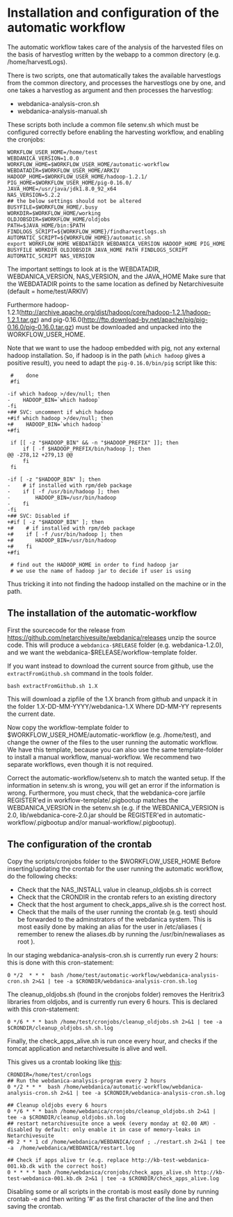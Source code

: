 # Installation and configuration of the automatic workflow

The automatic workflow takes care of the analysis of the harvested files on the basis of harvestlog written by the webapp to a common
directory (e.g. /home/harvestLogs).

There is two scripts, one that automatically takes the available harvestlogs from the common directory, and processes the harvestlogs one by one, and one takes a harvestlog as argument and then processes the harvestlog:
 * webdanica-analysis-cron.sh
 * webdanica-analysis-manual.sh

These scripts both include a common file setenv.sh which must be configured correctly before enabling the harvesting workflow, and enabling the cronjobs: 
``` 
WORKFLOW_USER_HOME=/home/test
WEBDANICA_VERSION=1.0.0
WORKFLOW_HOME=$WORKFLOW_USER_HOME/automatic-workflow
WEBDATADIR=$WORKFLOW_USER_HOME/ARKIV
HADOOP_HOME=$WORKFLOW_USER_HOME/hadoop-1.2.1/
PIG_HOME=$WORKFLOW_USER_HOME/pig-0.16.0/
JAVA_HOME=/usr/java/jdk1.8.0_92_x64
NAS_VERSION=5.2.2
## the below settings should not be altered
BUSYFILE=$WORKFLOW_HOME/.busy
WORKDIR=$WORKFLOW_HOME/working
OLDJOBSDIR=$WORKFLOW_HOME/oldjobs
PATH=$JAVA_HOME/bin:$PATH
FINDLOGS_SCRIPT=${WORKFLOW_HOME}/findharvestlogs.sh
AUTOMATIC_SCRIPT=${WORKFLOW_HOME}/automatic.sh
export WORKFLOW_HOME WEBDATADIR WEBDANICA_VERSION HADOOP_HOME PIG_HOME BUSYFILE WORKDIR OLDJOBSDIR JAVA_HOME PATH FINDLOGS_SCRIPT AUTOMATIC_SCRIPT NAS_VERSION
```

The important settings to look at is the WEBDATADIR, WEBDANICA_VERSION, NAS_VERSION, and the JAVA_HOME
Make sure that the WEBDATADIR points to the same location as defined by Netarchivesuite (default = home/test/ARKIV)

Furthermore hadoop-1.2.1(http://archive.apache.org/dist/hadoop/core/hadoop-1.2.1/hadoop-1.2.1.tar.gz) and pig-0.16.0(http://ftp.download-by.net/apache/pig/pig-0.16.0/pig-0.16.0.tar.gz) must be downloaded and unpacked into the WORKFLOW_USER_HOME.

Note that we want to use the hadoop embedded with pig, not any external hadoop installation. So, if hadoop is in the path (`which hadoop` gives a positive result), you need to 
adapt the `pig-0.16.0/bin/pig` script like this:
```
 #    done
 #fi
 
-if which hadoop >/dev/null; then
-    HADOOP_BIN=`which hadoop`
-fi
+## SVC: uncomment if which hadoop
+#if which hadoop >/dev/null; then
+#    HADOOP_BIN=`which hadoop`
+#fi
 
 if [[ -z "$HADOOP_BIN" && -n "$HADOOP_PREFIX" ]]; then
     if [ -f $HADOOP_PREFIX/bin/hadoop ]; then
@@ -278,12 +279,13 @@
     fi
 fi
 
-if [ -z "$HADOOP_BIN" ]; then
-    # if installed with rpm/deb package
-    if [ -f /usr/bin/hadoop ]; then
-        HADOOP_BIN=/usr/bin/hadoop
-    fi
-fi
+## SVC: Disabled if 
+#if [ -z "$HADOOP_BIN" ]; then
+#    # if installed with rpm/deb package
+#    if [ -f /usr/bin/hadoop ]; then
+#       HADOOP_BIN=/usr/bin/hadoop
+#    fi
+#fi
 
 # find out the HADOOP_HOME in order to find hadoop jar
 # we use the name of hadoop jar to decide if user is using
```
Thus tricking it into not finding the hadoop installed on the machine or in the path.

## The installation of the automatic-workflow 

First the sourcecode for the release from https://github.com/netarchivesuite/webdanica/releases
unzip the source code. This will produce a `webdanica-$RELEASE` folder (e.g. webdanica-1.2.0), and we want the webdanica-$RELEASE/workflow-template folder.  

If you want instead to download the current source from github, use the `extractFromGithub.sh` command in the tools folder.
```
bash extractFromGithub.sh 1.X
```
This will download a zipfile of the 1.X branch from github and unpack it in the folder 1.X-DD-MM-YYYY/webdanica-1.X Where DD-MM-YY represents the current date.

Now copy the workflow-template folder to $WORKFLOW_USER_HOME/automatic-workflow (e.g. /home/test), and change the owner of the files to the user running the automatic workflow. We have this template, because you can also use the same template-folder to install a manual workflow, manual-workflow. We recommend two separate workflows, even though it is not required.

Correct the automatic-workflow/setenv.sh to match the wanted setup. If the information in setenv.sh is wrong, you will get an error if the information is wrong.
Furthermore, you must check, that the webdanica-core jarfile REGISTER'ed in workflow-template/.pigbootup matches the WEBDANICA_VERSION in the setenv.sh
(e.g. if the WEBDANICA_VERSION is 2.0, lib/webdanica-core-2.0.jar should be REGISTER'ed in automatic-workflow/.pigbootup and/or manual-workflow/.pigbootup).

## The configuration of the crontab 

Copy the scripts/cronjobs folder to the $WORKFLOW_USER_HOME
Before inserting/updating the crontab for the user running the automatic workflow, do the following checks:
 * Check that the NAS_INSTALL value in cleanup_oldjobs.sh is correct
 * Check that the CRONDIR in the crontab refers to an existing directory
 * Check that the host argument to check_apps_alive.sh is the correct host.
 * Check that the mails of the user running the crontab (e.g. test) should be forwarded to the adminstrators of the webdanica system. This is most easily done by making an alias for the user in /etc/aliases ( remember to renew the aliases.db by running the /usr/bin/newaliases as root ).

In our staging webdanica-analysis-cron.sh is currently run every 2 hours:
this is done with this cron-statement:
```
0 */2  * * *  bash /home/test/automatic-workflow/webdanica-analysis-cron.sh 2>&1 | tee -a $CRONDIR/webdanica-analysis-cron.sh.log
```

The cleanup_oldjobs.sh (found in the cronjobs folder) removes the Heritrix3 libraries from oldjobs, and is currently run every 6 hours.
This is declared with this cron-statement:
```
0 */6 * * * bash /home/test/cronjobs/cleanup_oldjobs.sh 2>&1 | tee -a $CRONDIR/cleanup_oldjobs.sh.sh.log
```

Finally, the check_apps_alive.sh is run once every hour, and checks if the tomcat application and netarchivesuite is alive and well.

This gives us a crontab looking like [this](scripts/cronjobs/crontab.test):

```
CRONDIR=/home/test/cronlogs
## Run the webdanica-analysis-program every 2 hours
0 */2 * * *  bash /home/webdanica/automatic-workflow/webdanica-analysis-cron.sh 2>&1 | tee -a $CRONDIR/webdanica-analysis-cron.sh.log

## Cleanup oldjobs every 6 hours
0 */6 * * * bash /home/webdanica/cronjobs/cleanup_oldjobs.sh 2>&1 | tee -a $CRONDIR/cleanup_oldjobs.sh.log
## restart netarchivesuite once a week (every monday at 02.00 AM) - disabled by default: only enable it in case of memory-leaks in Netarchivesuite
#0 2 * * 1 cd /home/webdanica/WEBDANICA/conf ; ./restart.sh 2>&1 | tee -a  /home/webdanica/WEBDANICA/restart.log

## Check if apps alive tr (e.g. replace http://kb-test-webdanica-001.kb.dk with the correct host)
0 * * * * bash /home/webdanica/cronjobs/check_apps_alive.sh http://kb-test-webdanica-001.kb.dk 2>&1 | tee -a $CRONDIR/check_apps_alive.log
```

Disabling some or all scripts in the crontab is most easily done by running crontab -e
and then writing '#' as the first character of the line and then saving the crontab.

